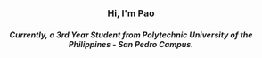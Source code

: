 <h3 align="center">Hi, I'm Pao</h3>
<h5 align="center">Currently, a 3rd Year Student from Polytechnic University of the Philippines - San Pedro Campus.</h5>
